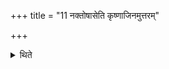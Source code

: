 +++
title = "11 नक्तोषासेति कृष्णाजिनमुत्तरम्"

+++

<details><summary>थिते</summary>

नक्तोषासेति कृष्णाजिनमुत्तरम् ११
</details>
